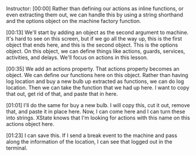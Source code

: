 Instructor: [00:00] Rather than defining our actions as inline functions, or even extracting them out, we can handle this by using a string shorthand and the options object on the machine factory function.

[00:13] We'll start by adding an object as the second argument to machine. It's hard to see on this screen, but if we go all the way up, this is the first object that ends here, and this is the second object. This is the options object. On this object, we can define things like actions, guards, services, activities, and delays. We'll focus on actions in this lesson.

[00:35] We add an actions property. That actions property becomes an object. We can define our functions here on this object. Rather than having log location and buy a new bulb up extracted as functions, we can do log location. Then we can take the function that we had up here. I want to copy that out, get rid of that, and paste that in here.

[01:01] I'll do the same for buy a new bulb. I will copy this, cut it out, remove that, and paste it in place here. Now, I can come here and I can turn these into strings. XState knows that I'm looking for actions with this name on this actions object here.

[01:23] I can save this. If I send a break event to the machine and pass along the information of the location, I can see that logged out in the terminal.
